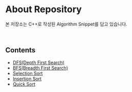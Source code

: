 # About Repository

본 저장소는 C++로 작성된 Algorithm Snippet를 담고 있습니다.

<br/>

## Contents

- [DFS(Depth First Search)](dfs.cpp)
- [BFS(Breadth First Search)](bfs.cpp)
- [Selection Sort](selection_sort.cpp)
- [Insertion Sort](insertion_sort.cpp)
- [Quick Sort](quick_sort.cpp)